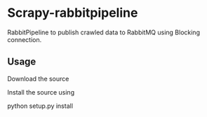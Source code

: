 # Scrapy-rabbitpipeline

RabbitPipeline to publish crawled data to RabbitMQ using Blocking connection.

## Usage 

Download the source

Install the source using 

python setup.py install
